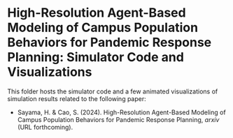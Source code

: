 # High-Resolution Agent-Based Modeling of Campus Population Behaviors for Pandemic Response Planning: Simulator Code and Visualizations

This folder hosts the simulator code and a few animated visualizations of simulation results related to the following paper:
* Sayama, H. & Cao, S. (2024). High-Resolution Agent-Based Modeling of Campus Population Behaviors for Pandemic Response Planning, *arxiv* (URL forthcoming).

